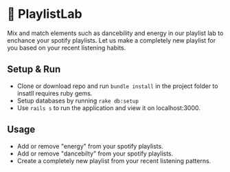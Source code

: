# 🧪 PlaylistLab

Mix and match elements such as dancebility and energy in our playlist lab to enchance your spotify playlists. Let us make a completely new playlist for you based on your recent listening habits.

## Setup & Run

- Clone or download repo and run `bundle install` in the project folder to insatll requires ruby gems.
- Setup databases by running `rake db:setup`
- Use `rails s` to run the application and view it on localhost:3000.

## Usage

- Add or remove "energy" from your spotify playlists.
- Add or remove "dancebilty" from your spotify playlists.
- Create a completely new playlist from your recent listening patterns.
